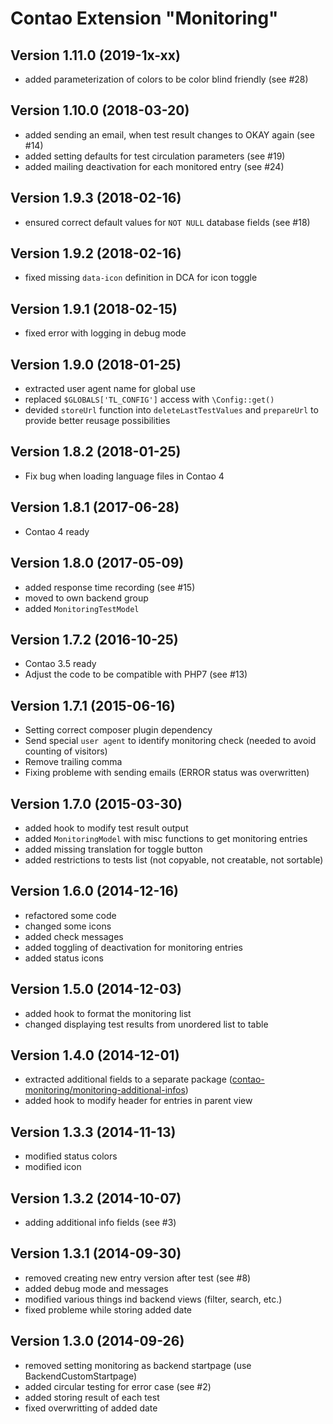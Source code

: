 Contao Extension "Monitoring"
=============================

Version 1.11.0 (2019-1x-xx)
--------------------------
- added parameterization of colors to be color blind friendly (see #28)

Version 1.10.0 (2018-03-20)
--------------------------
- added sending an email, when test result changes to OKAY again (see #14)
- added setting defaults for test circulation parameters (see #19)
- added mailing deactivation for each monitored entry (see #24)

Version 1.9.3 (2018-02-16)
--------------------------
- ensured correct default values for `NOT NULL` database fields (see #18)

Version 1.9.2 (2018-02-16)
--------------------------
- fixed missing `data-icon` definition in DCA for icon toggle

Version 1.9.1 (2018-02-15)
--------------------------
- fixed error with logging in debug mode

Version 1.9.0 (2018-01-25)
--------------------------
- extracted user agent name for global use
- replaced `$GLOBALS['TL_CONFIG']` access with `\Config::get()`
- devided `storeUrl` function into `deleteLastTestValues` and `prepareUrl` to provide better reusage possibilities

Version 1.8.2 (2018-01-25)
--------------------------
- Fix bug when loading language files in Contao 4

Version 1.8.1 (2017-06-28)
--------------------------
- Contao 4 ready

Version 1.8.0 (2017-05-09)
--------------------------
- added response time recording (see #15)
- moved to own backend group
- added `MonitoringTestModel`

Version 1.7.2 (2016-10-25)
--------------------------
- Contao 3.5 ready
- Adjust the code to be compatible with PHP7 (see #13)

Version 1.7.1 (2015-06-16)
--------------------------
- Setting correct composer plugin dependency
- Send special `user agent` to identify monitoring check (needed to avoid counting of visitors)
- Remove trailing comma
- Fixing probleme with sending emails (ERROR status was overwritten)

Version 1.7.0 (2015-03-30)
--------------------------
- added hook to modify test result output
- added `MonitoringModel` with misc functions to get monitoring entries
- added missing translation for toggle button
- added restrictions to tests list (not copyable, not creatable, not sortable)

Version 1.6.0 (2014-12-16)
--------------------------
- refactored some code
- changed some icons
- added check messages
- added toggling of deactivation for monitoring entries
- added status icons

Version 1.5.0 (2014-12-03)
--------------------------
- added hook to format the monitoring list
- changed displaying test results from unordered list to table

Version 1.4.0 (2014-12-01)
--------------------------
- extracted additional fields to a separate package ([contao-monitoring/monitoring-additional-infos](https://packagist.org/packages/contao-monitoring/monitoring-additional-infos))
- added hook to modify header for entries in parent view

Version 1.3.3 (2014-11-13)
--------------------------
- modified status colors
- modified icon

Version 1.3.2 (2014-10-07)
--------------------------
- adding additional info fields (see #3)

Version 1.3.1 (2014-09-30)
--------------------------
- removed creating new entry version after test (see #8)
- added debug mode and messages
- modified various things ind backend views (filter, search, etc.)
- fixed probleme while storing added date

Version 1.3.0 (2014-09-26)
--------------------------
- removed setting monitoring as backend startpage (use BackendCustomStartpage)
- added circular testing for error case (see #2)
- added storing result of each test
- fixed overwritting of added date